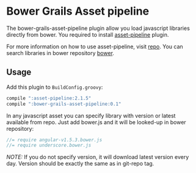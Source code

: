Bower Grails Asset pipeline
===========================

The bower-grails-asset-pipeline plugin allow you load javascript libraries directly from bower.
You required to install [asset-pipeline](https://github.com/bertramdev/asset-pipeline) plugin.

For more information on how to use asset-pipeline, visit [repo](https://github.com/theaspect/bower-grails-asset-pipeline).
You can search libraries in bower repository [bower](https://bower.io/search).

Usage
------

Add this plugin to `BuildConfig.groovy`:

```groovy
compile ":asset-pipeline:2.1.5"
compile ":bower-grails-asset-pipeline:0.1"
```

In any javascript asset you can specify library with version or latest available from repo.
Just add bower.js and it will be looked-up in bower repository:

```javascript
//= require angular-v1.5.3.bower.js
//= require underscore.bower.js
```

*NOTE:* If you do not specify version, it will download latest version every day. Version should be exactly the same as in git-repo tag.
